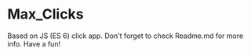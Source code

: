 # Max_Clicks
Based on JS (ES 6) click app.  Don't forget to check Readme.md for more info. Have a fun!
